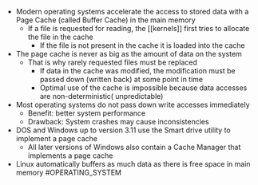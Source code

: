 * Modern operating systems accelerate the access to stored data with a Page Cache (called Buffer Cache) in the main memory
	* If a file is requested for reading, the [[kernels]] first tries to allocate the file in the cache
		* If the file is not present in the cache it is loaded into the cache
* The page cache is never as big as the amount of data on the system
	* That is why rarely requested files must be replaced
		* If data in the cache was modified, the modification must be passed down (written back) at some point in time
		* Optimal use of the cache is impossible because data accesses are non-deterministic( unpredictable)
* Most operating systems do not pass down write accesses immediately
	* Benefit: better system performance
	* Drawback: System crashes may cause inconsistencies
* DOS and Windows up to version 3.11 use the Smart drive utility to implement a page cache
	* All later versions of Windows also contain a Cache Manager that implements a page cache
* Linux automatically buffers as much data as there is free space in main memory
#OPERATING_SYSTEM 
